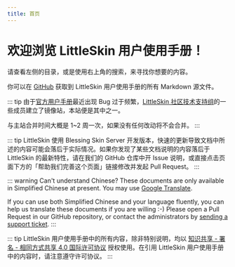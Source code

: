 ```yaml
---
title: 首页
---
```


# 欢迎浏览 LittleSkin 用户使用手册！

请查看左侧的目录，或是使用右上角的搜索，来寻找你想要的内容。

你可以在 [GitHub](https://github.com/tnqzh123/littleskin-manual) 获取到 LittleSkin 用户使用手册的所有 Markdown 源文件。

::: tip
由于[官方用户手册](https://manual.littlesk.in)最近出现 Bug 过于频繁，[LittleSkin 社区技术支持组](https://github.com/LittleSkinCommspt)的一些成员建立了镜像站，本站便是其中之一。

与主站合并时间大概是 1~2 周一次，如果没有任何改动将不会合并。
:::

::: tip
LittleSkin 使用 Blessing Skin Server 开发版本，快速的更新导致文档中所述的内容可能会落后于实际情况。如果你发现了某些文档说明的内容落后于 LittleSkin 的最新特性，请在我们的 GitHub 仓库中开 Issue 说明，或直接点击页面下方的「帮助我们完善这个页面」链接修改并发起 Pull Request。
:::

::: warning Can't understand Chinese?
These documents are only available in Simplified Chinese at present. You may use [Google Translate](https://translate.google.com).

If you can use both Simplified Chinese and your language fluently, you can help us translate these documents if you are willing :-) Please open a Pull Request in our GitHub repository, or contact the administrators by [sending a support ticket](/email.html).
:::

::: tip
LittleSkin 用户使用手册中的所有内容，除非特别说明，均以 [知识共享 - 署名 - 相同方式共享 4.0 国际许可协议](https://creativecommons.org/licenses/by-sa/4.0/deed.zh) 授权使用。在引用 LittleSkin 用户使用手册中的内容时，请注意遵守许可协议。
:::
